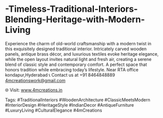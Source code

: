 # -Timeless-Traditional-Interiors-Blending-Heritage-with-Modern-Living
Experience the charm of old-world craftsmanship with a modern twist in this exquisitely designed traditional interior. Intricately carved wooden panels, antique brass décor, and luxurious textiles evoke heritage elegance, while the open layout invites natural light and fresh air, creating a serene blend of classic style and contemporary comfort. A perfect space that honors tradition while embracing today’s lifestyle.
Near RTA office  kondapur,Hyderabad
📞 Contact us at +91 8464848889
4mcreationswork@gmail.com

 🌐 Visit: www.4mcreations.in 



Tags:
 #TraditionalInteriors #WoodenArchitecture #ClassicMeetsModern #InteriorDesign #HeritageStyle #IndianDecor #AntiqueFurniture #LuxuryLiving #CulturalElegance #4mCreations

